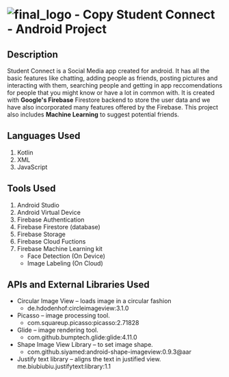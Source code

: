 # ![final_logo - Copy](https://user-images.githubusercontent.com/53811147/122639587-4f9c5d80-d118-11eb-9916-5deacaa6b877.png) Student Connect - Android Project 


## Description
Student Connect is a Social Media app created for android. It has all the basic features like chatting, adding people as friends, posting pictures and interacting with them, searching people and getting in app reccomendations for people that you might know or have a lot in common with. It is created with **Google's Firebase** Firestore backend to store the user data and we have also incorporated many features offered by the Firebase. This project also includes **Machine Learning** to suggest potential friends. 

## Languages Used
1. Kotlin
2. XML
3. JavaScript

## Tools Used
1. Android Studio
2. Android Virtual Device
3. Firebase Authentication
4. Firebase Firestore (database)
5. Firebase Storage
6. Firebase Cloud Fuctions
7. Firebase Machine Learning kit
   * Face Detection (On Device)
   * Image Labeling (On Cloud)

## APIs and External Libraries Used
* Circular Image View – loads image in a circular fashion 
  * de.hdodenhof:circleimageview:3.1.0
* Picasso – image processing tool.
  * com.squareup.picasso:picasso:2.71828
* Glide – image rendering tool.
  * com.github.bumptech.glide:glide:4.11.0
* Shape Image View Library – to set image shape.
  * com.github.siyamed:android-shape-imageview:0.9.3@aar
* Justify text library – aligns the text in justified view.
  me.biubiubiu.justifytext:library:1.1
